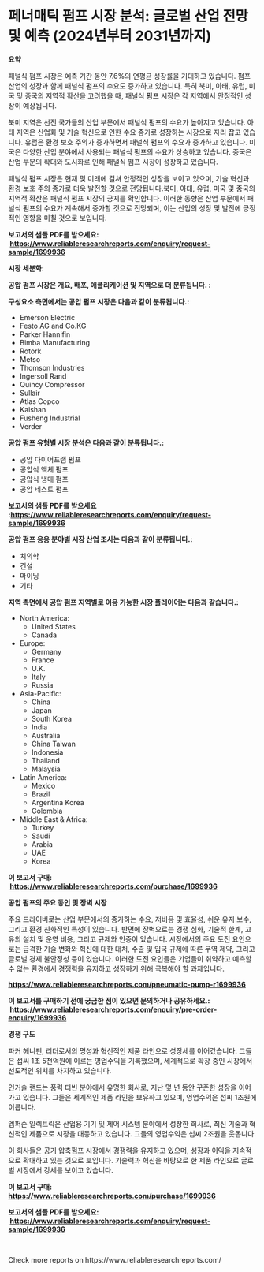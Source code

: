 <p><h1>페너매틱 펌프 시장 분석: 글로벌 산업 전망 및 예측 (2024년부터 2031년까지)</h1></p><p><strong>요약</strong></p>
<p><p>패널식 펌프 시장은 예측 기간 동안 7.6%의 연평균 성장률을 기대하고 있습니다. 펌프 산업의 성장과 함께 패널식 펌프의 수요도 증가하고 있습니다. 특히 북미, 아태, 유럽, 미국 및 중국의 지역적 확산을 고려했을 때, 패널식 펌프 시장은 각 지역에서 안정적인 성장이 예상됩니다. </p><p>북미 지역은 선진 국가들의 산업 부문에서 패널식 펌프의 수요가 높아지고 있습니다. 아태 지역은 산업화 및 기술 혁신으로 인한 수요 증가로 성장하는 시장으로 자리 잡고 있습니다. 유럽은 환경 보호 주의가 증가하면서 패널식 펌프의 수요가 증가하고 있습니다. 미국은 다양한 산업 분야에서 사용되는 패널식 펌프의 수요가 상승하고 있습니다. 중국은 산업 부문의 확대와 도시화로 인해 패널식 펌프 시장이 성장하고 있습니다. </p><p>패널식 펌프 시장은 현재 및 미래에 걸쳐 안정적인 성장을 보이고 있으며, 기술 혁신과 환경 보호 주의 증가로 더욱 발전할 것으로 전망됩니다.북미, 아태, 유럽, 미국 및 중국의 지역적 확산은 패널식 펌프 시장의 긍지를 확인합니다. 이러한 동향은 산업 부문에서 패널식 펌프의 수요가 계속해서 증가할 것으로 전망되며, 이는 산업의 성장 및 발전에 긍정적인 영향을 미칠 것으로 보입니다.</p></p>
<p><strong>보고서의 샘플 PDF를 받으세요: &nbsp;<a href="https://www.reliableresearchreports.com/enquiry/request-sample/1699936">https://www.reliableresearchreports.com/enquiry/request-sample/1699936</a></strong></p>
<p><strong>시장 세분화:</strong></p>
<p><strong> 공압 펌프 시장은 개요, 배포, 애플리케이션 및 지역으로 더 분류됩니다. :</strong></p>
<p><strong>구성요소 측면에서는 공압 펌프 시장은 다음과 같이 분류됩니다.:</strong></p>
<p><ul><li>Emerson Electric</li><li>Festo AG and Co.KG</li><li>Parker Hannifin</li><li>Bimba Manufacturing</li><li>Rotork</li><li>Metso</li><li>Thomson Industries</li><li>Ingersoll Rand</li><li>Quincy Compressor</li><li>Sullair</li><li>Atlas Copco</li><li>Kaishan</li><li>Fusheng Industrial</li><li>Verder</li></ul></p>
<p><strong> 공압 펌프 유형별 시장 분석은 다음과 같이 분류됩니다.:</strong></p>
<p><ul><li>공압 다이어프램 펌프</li><li>공압식 액체 펌프</li><li>공압식 냉매 펌프</li><li>공압 테스트 펌프</li></ul></p>
<p><strong>보고서의 샘플 PDF를 받으세요 :<a href="https://www.reliableresearchreports.com/enquiry/request-sample/1699936">https://www.reliableresearchreports.com/enquiry/request-sample/1699936</a></strong></p>
<p><strong> 공압 펌프 응용 분야별 시장 산업 조사는 다음과 같이 분류됩니다.:</strong></p>
<p><ul><li>치의학</li><li>건설</li><li>마이닝</li><li>기타</li></ul></p>
<p><strong>지역 측면에서 공압 펌프 지역별로 이용 가능한 시장 플레이어는 다음과 같습니다.:</strong></p>
<p><ul>
    <li>
        North America:
        <ul>
            <li>United States</li>
            <li>Canada</li>
        </ul>
    </li>
    <li>
        Europe:
        <ul>
            <li>Germany</li>
            <li>France</li>
            <li>U.K.</li>
            <li>Italy</li>
            <li>Russia</li>
        </ul>
    </li>
    <li>
        Asia-Pacific:
        <ul>
            <li>China</li>
            <li>Japan</li>
            <li>South Korea</li>
            <li>India</li>
            <li>Australia</li>
            <li>China Taiwan</li>
            <li>Indonesia</li>
            <li>Thailand</li>
            <li>Malaysia</li>
        </ul>
    </li>
    <li>
        Latin America:
        <ul>
            <li>Mexico</li>
            <li>Brazil</li>
            <li>Argentina Korea</li>
            <li>Colombia</li>
        </ul>
    </li>
    <li>
        Middle East & Africa:
        <ul>
            <li>Turkey</li>
            <li>Saudi</li>
            <li>Arabia</li>
            <li>UAE</li>
            <li>Korea</li>
        </ul>
    </li>
    </ul></p>
<p><strong>이 보고서 구매: &nbsp;<a href="https://www.reliableresearchreports.com/purchase/1699936">https://www.reliableresearchreports.com/purchase/1699936</a></strong></p>
<p><strong>공압 펌프의 주요 동인 및 장벽 시장</strong></p>
<p><p>주요 드라이버로는 산업 부문에서의 증가하는 수요, 저비용 및 효율성, 쉬운 유지 보수, 그리고 환경 친화적인 특성이 있습니다. 반면에 장벽으로는 경쟁 심화, 기술적 한계, 고유의 설치 및 운영 비용, 그리고 규제와 인증이 있습니다. 시장에서의 주요 도전 요인으로는 급격한 기술 변화와 혁신에 대한 대처, 수출 및 입국 규제에 따른 무역 제약, 그리고 글로벌 경제 불안정성 등이 있습니다. 이러한 도전 요인들은 기업들이 취약하고 예측할 수 없는 환경에서 경쟁력을 유지하고 성장하기 위해 극복해야 할 과제입니다.</p></p>
<p><strong><a href="https://www.reliableresearchreports.com/pneumatic-pump-r1699936">https://www.reliableresearchreports.com/pneumatic-pump-r1699936</a></strong></p>
<p><strong>이 보고서를 구매하기 전에 궁금한 점이 있으면 문의하거나 공유하세요.: &nbsp;<a href="https://www.reliableresearchreports.com/enquiry/pre-order-enquiry/1699936">https://www.reliableresearchreports.com/enquiry/pre-order-enquiry/1699936</a></strong></p>
<p><strong>경쟁 구도</strong></p>
<p><p>파커 헤니핀, 리더로서의 명성과 혁신적인 제품 라인으로 성장세를 이어갔습니다. 그들은 섭씨 1조 5천억원에 이르는 영업수익을 기록했으며, 세계적으로 확장 중인 시장에서 선도적인 위치를 차지하고 있습니다.</p><p>인거솔 랜드는 풍력 터빈 분야에서 유명한 회사로, 지난 몇 년 동안 꾸준한 성장을 이어가고 있습니다. 그들은 세계적인 제품 라인을 보유하고 있으며, 영업수익은 섭씨 1조원에 이릅니다.</p><p>엠퍼슨 일렉트릭은 산업용 기기 및 제어 시스템 분야에서 성장한 회사로, 최신 기술과 혁신적인 제품으로 시장을 대동하고 있습니다. 그들의 영업수익은 섭씨 2조원을 웃돕니다.</p><p>이 회사들은 공기 압축펌프 시장에서 경쟁력을 유지하고 있으며, 성장과 이익을 지속적으로 확대하고 있는 것으로 보입니다. 기술력과 혁신을 바탕으로 한 제품 라인으로 글로벌 시장에서 강세를 보이고 있습니다.</p></p>
<p><strong>이 보고서 구매: &nbsp; <a href="https://www.reliableresearchreports.com/purchase/1699936">https://www.reliableresearchreports.com/purchase/1699936</a></strong></p>
<p><strong>보고서의 샘플 PDF를 받으세요: &nbsp;<a href="https://www.reliableresearchreports.com/enquiry/request-sample/1699936">https://www.reliableresearchreports.com/enquiry/request-sample/1699936</a></strong><strong></strong></p>
<p>&nbsp;</p>
<p>Check more reports on https://www.reliableresearchreports.com/</p>